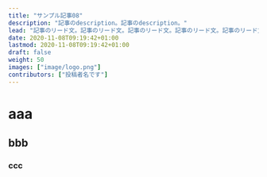```yaml
---
title: "サンプル記事08"
description: "記事のdescription。記事のdescription。"
lead: "記事のリード文。記事のリード文。記事のリード文。記事のリード文。記事のリード文。記事のリード文。"
date: 2020-11-08T09:19:42+01:00
lastmod: 2020-11-08T09:19:42+01:00
draft: false
weight: 50
images: ["image/logo.png"]
contributors: ["投稿者名です"]
---
```


# aaa

## bbb

### ccc
